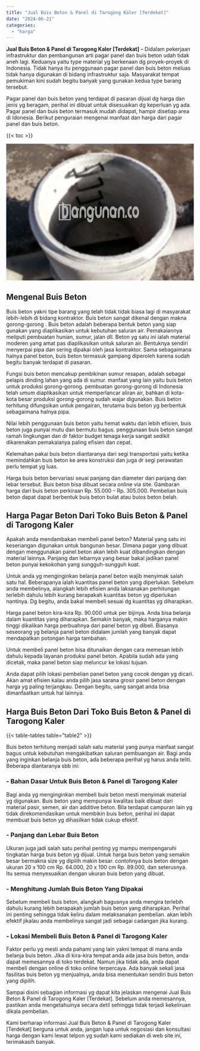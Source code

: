 ```yaml
---
title: "Jual Buis Beton & Panel di Tarogong Kaler [Terdekat]"
date: "2024-06-21"
categories: 
  - "harga"
---
```


**Jual Buis Beton & Panel di Tarogong Kaler \[Terdekat\]** – Didalam pekerjaan infrastruktur dan pembangunan arti pagar panel dan buis beton udah tidak aneh lagi. Keduanya yaitu type material yg berkenaan dg proyek-proyek di Indonesia. Tidak hanya itu penggunaan pagar panel dan buis beton meluas tidak hanya digunakan di bidang infrastruktur saja. Masyarakat tempat pemukiman kini sudah begitu banyak yang gunakan kedua type barang tersebut.

Pagar panel dan buis beton yang terdapat di pasaran dijual dg harga dan jenis yg beragam, perihal ini dibuat untuk disesuaikan dg keperluan yg ada. Pagar panel dan buis beton termasuk mudah didapat, hampir disetiap area di Idonesia. Berikut penguraian mengenai manfaat dan harga dari pagar panel dan buis beton.

{{< toc >}}

![Jual Buis Beton & Panel di Tarogong Kaler [Terdekat]](/images/jual-panel-buis-beton-murah-17.png)

## Mengenal Buis Beton

Buis beton yakni tipe barang yang telah tidak tidak biasa lagi di masyarakat lebih-lebih di bidang kontraktor. Buis beton sangat dikenal dengan makna gorong-gorong . Buis beton adalah beberapa bentuk beton yang siap gunakan yang diaplikasikan untuk kebutuhan saluran air. Pemakaiannya meliputi pembuatan hunian, sumur, jalan dll. Beton yg satu ini ialah material moderen yang amat pas diaplikasikan untuk saluran air. Bentuknya sendiri menyerpai pipa dan sering dipakai oleh jasa kontraktor. Sama sebagaimana halnya panel beton, buis beton termasuk gampang diperoleh karena sudah begitu banyak terdapat di pasaran.

Fungsi buis beton mencakup pembikinan sumur resapan, adalah sebagai pelapis dinding lahan yang ada di sumur. manfaat yang lain yaitu buis beton untuk produksi gorong-gorong. pembuatan gorong-gorong di Indonesia telah umum diaplikasikan untuk memperlancar aliran air, bahkan di kota-kota besar produksi gorong-gorong sudah wajar digunakan. Buis beton terhitung difungsikan untuk pengairan, terutama buis beton yg berbentuk sebagaimana halnya pipa.

Nilai lebih penggunaan buis beton yaitu hemat waktu dan lebih efisien, buis beton juga punyai mutu dan bermutu bagus. penggunaan buis beton sangat ramah lingkungan dan dr faktor budget tenaga kerja sangat sedikit dikarenakan pemakaianya paling efisien dan cepat.

Kelemahan pakai buis beton diantaranya dari segi transportasi yaitu ketika memindahkan buis beton ke area konstruksi dan juga dr segi perawatan perlu tempat yg luas.

Harga buis beton bervariasi seuai panjang dan diameter dari panjang dan lebar tersebut. Buis beton bisa dibuat secara online via site. Gambaran harga dari buis beton perkiraan Rp. 55.000 – Rp. 305.000. Pembelian buis beton dapat dapat berbentuk buis beton bulat atau buios beton belah.

## Harga Pagar Beton Dari Toko Buis Beton & Panel di Tarogong Kaler

Apakah anda mendambakan membeli panel beton? Material yang satu ini keseriangan digunakan untuk bangunan besar. Dimana pagar yang dibuat dengan menggunakan panel beton akan lebih kuat dibandingkan dengan material lainnya. Panjang dan lebarnya yang besar bakal jadikan panel beton punyai kekokohan yang sungguh-sungguh kuat.

Untuk anda yg menginginkan belanja panel beton wajib menyimak salah satu hal. Beberapanya ialah kuantitas panel beton yang diperlukan. Sebelum anda membelinya, alangkah lebih efisien anda laksanakan perhitungan terlebih dahulu lebih kurang berapakah kuantitas beton yg diperlukan nantinya. Dg begitu, anda bakal membeli sesuai dg kuantitas yg diharapkan.

Harga panel beton kira-kira Rp. 90.000 untuk per bijinya. Anda bisa belanja dalam kuantitas yang diharapkan. Semakin banyak, maka harganya makin tinggi dikalikan harga perbuahnya dari panel beton yg dibeli. Biasanya seseorang yg belanja panel beton didalam jumlah yang banyak dapat mendapatkan potongan harga tambahan.

Untuk membeli panel beton bisa ditunaikan dengan cara memesan lebih dahulu kepada layanan produksi panel beton. Apabila sudah ada yang dicetak, maka panel beton siap meluncur ke lokasi tujuan.

Anda dapat pilih lokasi pembelian panel beton yang cocok dengan yg dicari. Akan amat efisien kalau anda pilih jasa sarana grosir panel beton dengan harga yg paling terjangkau. Dengan begitu, uang sangat anda bisa dimanfaatkan untuk hal lainnya.

## Harga Buis Beton Dari Toko Buis Beton & Panel di Tarogong Kaler

{{< table-tables table="table2" >}}

Buis beton terhitung menjadi salah satu material yang punya manfaat sangat bagus untuk kebutuhan mengakibatkan saluran pembuangan air. Bagi anda yang inginkan belanja buis beton, ada beberapa perihal yg harus anda teliti. Beberapa diantaranya sbb ini:

### \- Bahan Dasar Untuk Buis Beton & Panel di Tarogong Kaler

Bagi anda yg menginginkan membeli buis beton mesti menyimak material yg digunakan. Buis beton yang mempunyai kwalitas baik dibuat dari material pasir, semen, air dan additive beton. Bila terdapat campuran lain yg tidak direkomendasikan untuk membikin buis beton, perihal ini dapat membuat buis beton yg dihasilkan tidak cukup efektif.

### \- Panjang dan Lebar Buis Beton

Ukuran juga jadi salah satu perihal penting yg mampu mempengaruhi tingkatan harga buis beton yg dijual. Untuk harga buis beton yang semakin besar bermakna size yg dipilih makin besar. contohnya buis beton dengan ukuran 20 x 100 cm Rp. 64.000, 20 x 100 cm Rp. 89.000, dan seterusnya. Itu semua menyesuaikan dengan ukuran buis beton yang dibuat.

### \- Menghitung Jumlah Buis Beton Yang Dipakai

Sebelum membeli buis beton, alangkah bagusnya anda mengira terlebih dahulu kurang lebih berapakah jumlah buis beton yang diharapkan. Perihal ini penting sehingga tidak keliru dalam melaksanakan pembelian. akan lebih efektif jikalau anda membelinya sangat jadi sebagai cadangan jika kurang.

### \- Lokasi Membeli Buis Beton & Panel di Tarogong Kaler

Faktor perlu yg mesti anda pahami yang lain yakni tempat di mana anda belanja buis beton. Jika di kira-kira tempat anda ada jasa buis beton, anda dapat memesannya di toko terdekat. Namun jika tidak ada, anda dapat membeli dengan online di toko online terpercaya. Ada banyak sekali jasa fasilitas buis beton yg menjualnya, anda bisa menentukan sendiri buis beton yang dipilih.

Sampai disini sebagian informasi yg dapat kita jelaskan mengenai Jual Buis Beton & Panel di Tarogong Kaler \[Terdekat\]. Sebelum anda memesannya, pastikan anda mengetahuinya secara detil sehingga tidak terjadi kekeliruan dikala pembelian.

Kami berharap informasi Jual Buis Beton & Panel di Tarogong Kaler \[Terdekat\] berguna untuk anda, jangan lupa untuk negosiasi dan konsultasi harga dengan kami lewat telpon yg sudah kami sediakan di web site ini, terimakasih banyak.
